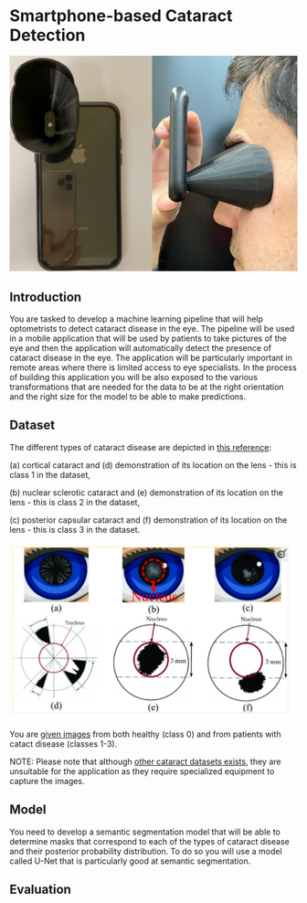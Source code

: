 # Smartphone-based Cataract Detection

![](images/smartphone-device.png)

## Introduction

You are tasked to develop a machine learning pipeline that will help optometrists to detect cataract disease in the eye. The pipeline will be used in a mobile application that will be used by patients to take pictures of the eye and then the application will automatically detect the presence of cataract disease in the eye. The application will be particularly important in remote areas where there is limited access to eye specialists. In the process of building this application you will be also exposed to the various transformations that are needed for the data to be at the right orientation and the right size for the model to be able to make predictions.

## Dataset

The different types of cataract disease are depicted in [this reference](https://www.ncbi.nlm.nih.gov/pmc/articles/PMC8580365/):  

(a) cortical cataract and (d) demonstration of its location on the lens - this is class 1 in the dataset,

(b) nuclear sclerotic cataract and (e) demonstration of its location on the lens - this is class 2 in the dataset,

(c) posterior capsular cataract and (f) demonstration of its location on the lens - this is class 3 in the dataset.

![](images/cataract-types.png)


You are [given images](https://www.kaggle.com/datasets/nandanp6/cataract-image-dataset?resource=download) from both healthy (class 0) and from patients with catact disease (classes 1-3). 

NOTE: Please note that although [other cataract datasets exists](https://www.kaggle.com/datasets/jr2ngb/cataractdataset?resource=download), they are unsuitable for the application as they require specialized equipment to capture the images.

<!-- https://uwspace.uwaterloo.ca/bitstream/handle/10012/16788/Nasir%20zonouzi_Mona.pdf?sequence=3&isAllowed=y

https://www.iab-rubric.org/resources/biometric-datasets/iris -->


## Model

You need to develop a semantic segmentation model that will be able to determine masks that correspond to each of the types of cataract disease and their posterior probability distribution. To do so you will use a model called U-Net that is particularly good at semantic segmentation.




## Evaluation

